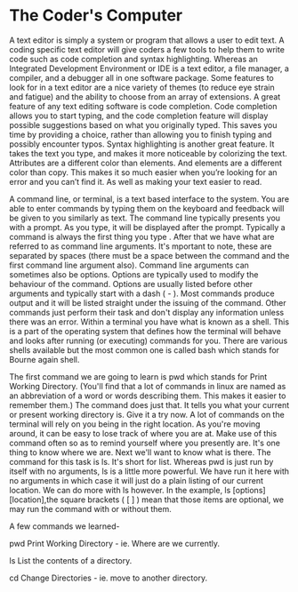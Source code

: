 # The Coder's Computer

A text editor is simply a system or program that allows a user to edit text. A coding specific text editor will give coders a few tools to help them to write code such as code completion and syntax highlighting. Whereas an Integrated Development Environment or IDE is a text editor, a file manager, a compiler, and a debugger all in one software package. Some features to look for in a text editor are a nice variety of themes (to reduce eye strain and fatigue) and the ability to choose from an array of extensions. A great feature of any text editing software is code completion. Code completion allows you to start typing, and the code completion feature will display possible suggestions based on what you originally typed. This saves you time by providing a choice, rather than allowing you to finish typing and possibly encounter typos. Syntax highlighting is another great feature. It takes the text you type, and makes it more noticeable by colorizing the text. Attributes are a different color than elements. And elements are a different color than copy. This makes it so much easier when you’re looking for an error and you can’t find it. As well as making your text easier to read.

A command line, or terminal, is a text based interface to the system. You are able to enter commands by typing them on the keyboard and feedback will be given to you similarly as text. The command line typically presents you with a prompt. As you type, it will be displayed after the prompt. Typically a command is always the first thing you type . After that we have what are referred to as command line arguments. It's mportant to note, these are separated by spaces (there must be a space between the command and the first command line argument also). Command line arguments can sometimes also be options. Options are typically used to modify the behaviour of the command. Options are usually listed before other arguments and typically start with a dash ( - ). Most commands produce output and it will be listed straight under the issuing of the command. Other commands just perform their task and don't display any information unless there was an error. Within a terminal you have what is known as a shell. This is a part of the operating system that defines how the terminal will behave and looks after running (or executing) commands for you. There are various shells available but the most common one is called bash which stands for Bourne again shell. 

The first command we are going to learn is pwd which stands for Print Working Directory. (You'll find that a lot of commands in linux are named as an abbreviation of a word or words describing them. This makes it easier to remember them.) The command does just that. It tells you what your current or present working directory is. Give it a try now. A lot of commands on the terminal will rely on you being in the right location. As you're moving around, it can be easy to lose track of where you are at. Make use of this command often so as to remind yourself where you presently are. It's one thing to know where we are. Next we'll want to know what is there. The command for this task is ls. It's short for list. Whereas pwd is just run by itself with no arguments, ls is a little more powerful. We have run it here with no arguments in which case it will just do a plain listing of our current location. We can do more with ls however. In the example, ls [options][location],the square brackets ( [ ] ) mean that those items are optional, we may run the command with or without them.

A few commands we learned-

pwd
Print Working Directory - ie. Where are we currently.

ls
List the contents of a directory.

cd
Change Directories - ie. move to another directory.
